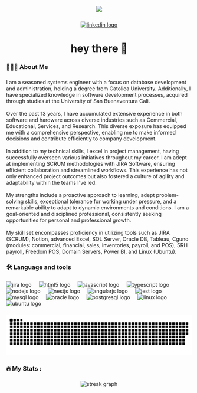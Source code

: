 <div align="center">
  <img height="150" src="https://agromarketco.s3.amazonaws.com/leadership-vector-flat-style-concept-banner-icons-phrases-explaining-concept-leadership-dark-blue-background-vector-118124261-transformed+(1).jpeg"  />
</div>

###

<div align="center">
  <a href="https://www.linkedin.com/in/juan-carlos-cadavid-ruiz-1115aa65/https://www.linkedin.com/in/juan-carlos-cadavid-ruiz-1115aa65/https://www.linkedin.com/in/juan-carlos-cadavid-ruiz-1115aa65/https://www.linkedin.com/in/juan-carlos-cadavid-ruiz-1115aa65/https://www.linkedin.com/in/juan-carlos-cadavid-ruiz-1115aa65/https://www.linkedin.com/in/juan-carlos-cadavid-ruiz-1115aa65/https://www.linkedin.com/in/juan-carlos-cadavid-ruiz-1115aa65/" target="_blank">
    <img src="https://img.shields.io/static/v1?message=LinkedIn&logo=linkedin&label=&color=0077B5&logoColor=white&labelColor=&style=for-the-badge" height="25" alt="linkedin logo"  />
  </a>
</div>

###

<h1 align="center">hey there 👋</h1>

###

<h3 align="left">👨🏻‍💻  About Me</h3>

###

<p align="left">I am a seasoned systems engineer with a focus on database development and administration, holding a degree from Catolica University. Additionally, I have specialized knowledge in software development processes, acquired through studies at the University of San Buenaventura Cali.<br><br>Over the past 13 years, I have accumulated extensive experience in both software and hardware across diverse industries such as Commercial, Educational, Services, and Research. This diverse exposure has equipped me with a comprehensive perspective, enabling me to make informed decisions and contribute efficiently to company development.<br><br>In addition to my technical skills, I excel in project management, having successfully overseen various initiatives throughout my career. I am adept at implementing SCRUM methodologies with JIRA Software, ensuring efficient collaboration and streamlined workflows. This experience has not only enhanced project outcomes but also fostered a culture of agility and adaptability within the teams I've led.<br><br>My strengths include a proactive approach to learning, adept problem-solving skills, exceptional tolerance for working under pressure, and a remarkable ability to adapt to dynamic environments and conditions. I am a goal-oriented and disciplined professional, consistently seeking opportunities for personal and professional growth.<br><br>My skill set encompasses proficiency in utilizing tools such as JIRA (SCRUM), Notion, advanced Excel, SQL Server, Oracle DB, Tableau, Cguno (modules: commercial, financial, sales, inventories, payroll, and POS), SRH payroll, Freedom POS, Domain Servers, Power BI, and Linux (Ubuntu).</p>

###

<h3 align="left">🛠 Language and tools</h3>

###

<div align="left">
  <img src="https://cdn.jsdelivr.net/gh/devicons/devicon/icons/jira/jira-original.svg" height="40" alt="jira logo"  />
  <img width="12" />
  <img src="https://cdn.jsdelivr.net/gh/devicons/devicon/icons/html5/html5-original.svg" height="40" alt="html5 logo"  />
  <img width="12" />
  <img src="https://cdn.jsdelivr.net/gh/devicons/devicon/icons/javascript/javascript-original.svg" height="40" alt="javascript logo"  />
  <img width="12" />
  <img src="https://cdn.jsdelivr.net/gh/devicons/devicon/icons/typescript/typescript-original.svg" height="40" alt="typescript logo"  />
  <img width="12" />
  <img src="https://cdn.jsdelivr.net/gh/devicons/devicon/icons/nodejs/nodejs-original.svg" height="40" alt="nodejs logo"  />
  <img width="12" />
  <img src="https://cdn.jsdelivr.net/gh/devicons/devicon/icons/nestjs/nestjs-plain.svg" height="40" alt="nestjs logo"  />
  <img width="12" />
  <img src="https://cdn.jsdelivr.net/gh/devicons/devicon/icons/angularjs/angularjs-original.svg" height="40" alt="angularjs logo"  />
  <img width="12" />
  <img src="https://cdn.jsdelivr.net/gh/devicons/devicon/icons/jest/jest-plain.svg" height="40" alt="jest logo"  />
  <img width="12" />
  <img src="https://cdn.jsdelivr.net/gh/devicons/devicon/icons/mysql/mysql-original.svg" height="40" alt="mysql logo"  />
  <img width="12" />
  <img src="https://cdn.jsdelivr.net/gh/devicons/devicon/icons/oracle/oracle-original.svg" height="40" alt="oracle logo"  />
  <img width="12" />
  <img src="https://cdn.jsdelivr.net/gh/devicons/devicon/icons/postgresql/postgresql-original.svg" height="40" alt="postgresql logo"  />
  <img width="12" />
  <img src="https://cdn.jsdelivr.net/gh/devicons/devicon/icons/linux/linux-original.svg" height="40" alt="linux logo"  />
  <img width="12" />
  <img src="https://cdn.jsdelivr.net/gh/devicons/devicon/icons/ubuntu/ubuntu-plain.svg" height="40" alt="ubuntu logo"  />
</div>

###

<img src="https://raw.githubusercontent.com/JuankCadavid/JuankCadavid/output/snake.svg" alt="Snake animation" />

###

<h3 align="left">🔥   My Stats :</h3>

###

<div align="center">
  <img src="https://streak-stats.demolab.com?user=JuankCadavid&locale=en&mode=daily&theme=dark&hide_border=false&border_radius=5&order=3" height="220" alt="streak graph"  />
</div>

###

